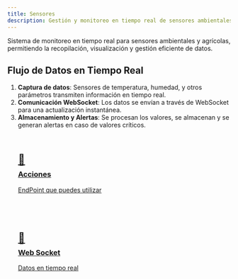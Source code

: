 ```yaml
---
title: Sensores
description: Gestión y monitoreo en tiempo real de sensores ambientales y agrícolas.
---
```


<style>
  .card-grid {
    display: grid;
    grid-template-columns: repeat(auto-fit, minmax(250px, 1fr));
    gap: 1.5rem;
    margin: 2rem 0;
  }
  .card {
    border: 1px solid var(--sl-color-gray-4);
    border-radius: 12px;
    padding: 1.5rem;
    transition: all 0.3s ease;
  }
  .card:hover {
    transform: translateY(-5px);
    box-shadow: 0 10px 20px rgba(0,0,0,0.1);
  }
  .card h3 {
    margin-top: 0.5rem;
  }
  .card-icon {
    font-size: 1.5rem;
    margin-bottom: 0.5rem;
  }
</style>

Sistema de monitoreo en tiempo real para sensores ambientales y agrícolas, permitiendo la recopilación, visualización y gestión eficiente de datos.

## Flujo de Datos en Tiempo Real
1. **Captura de datos**: Sensores de temperatura, humedad, y otros parámetros transmiten información en tiempo real.
2. **Comunicación WebSocket**: Los datos se envían a través de WebSocket para una actualización instantánea.
3. **Almacenamiento y Alertas**: Se procesan los valores, se almacenan y se generan alertas en caso de valores críticos.

<div class="card-grid">
  <a href="/sensores/acciones" class="card">
    <div class="card-icon">📲</div>
    <h3>Acciones</h3>
    <p>EndPoint que puedes utilizar</p>
  </a>

  <a href="/sensores/websocket" class="card">
  <div class="card-icon">📡</div>
    <h3>Web Socket</h3>
    <p>Datos en tiempo real</p>
  </a>

</div>
